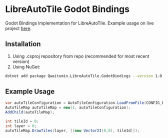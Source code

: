 # LibreAutoTile Godot Bindings

Godot Bindings implementation for LibreAutoTile. Example usage on live project [here](https://github.com/ruedoux/libre-auto-tile/tree/main/LibreAutoTile.GodotExample).

## Installation

1. Using .csproj repository from repo (recommended for most recent version)
2. Using NuGet:

```sh
dotnet add package Qwaitumin.LibreAutoTile.GodotBindings --version 1.0.0-alpha.1
```

## Example Usage

```cs
var autoTileConfiguration = AutoTileConfiguration.LoadFromFile(CONFIG_PATH);
AutoTileMap autoTileMap = new(1, autoTileConfiguration);
AddChild(autoTileMap);

int tileId = 0;
int layer = 0;
autoTileMap.DrawTiles(layer, [(new Vector2I(0,0), tileId)]);
```
